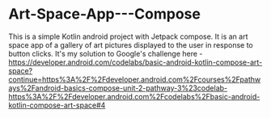 # Art-Space-App---Compose
This is a simple Kotlin android project with Jetpack compose.
It is an art space app of a gallery of art pictures displayed to the user in response to button clicks.
It's my solution to Google's challenge here - https://developer.android.com/codelabs/basic-android-kotlin-compose-art-space?continue=https%3A%2F%2Fdeveloper.android.com%2Fcourses%2Fpathways%2Fandroid-basics-compose-unit-2-pathway-3%23codelab-https%3A%2F%2Fdeveloper.android.com%2Fcodelabs%2Fbasic-android-kotlin-compose-art-space#4
